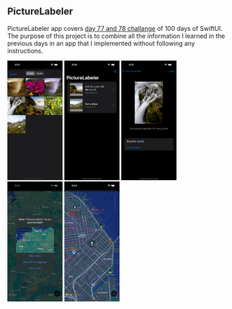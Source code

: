 ## PictureLabeler

PictureLabeler app covers [day 77 and 78 challange](https://www.hackingwithswift.com/100/swiftui/77) of 100 days of SwiftUI. The purpose of this project is to combine all the information I learned in the previous days in an app that I implemented without following any instructions.

<p float="left">
<img src="https://github.com/canonall/100-days-of-swiftui/blob/main/PictureLabeler/picturelabel1.png" width="25%">
<img src="https://github.com/canonall/100-days-of-swiftui/blob/main/PictureLabeler/picturelabel2.png" width="25%">
<img src="https://github.com/canonall/100-days-of-swiftui/blob/main/PictureLabeler/picturelabel3.png" width="25%">
<img src="https://github.com/canonall/100-days-of-swiftui/blob/main/PictureLabeler/picturelabel4.png" width="25%">
<img src="https://github.com/canonall/100-days-of-swiftui/blob/main/PictureLabeler/picturelabel5.png" width="25%">
</p>
